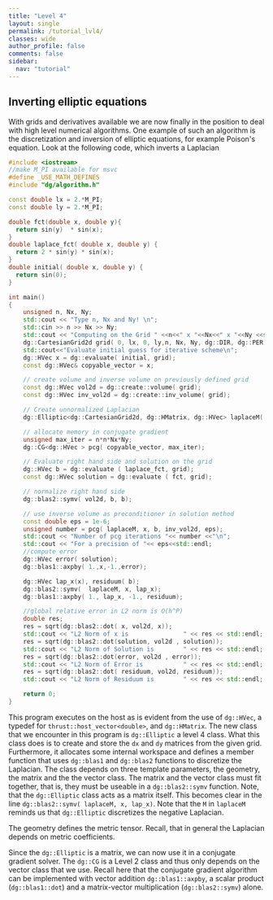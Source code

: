 ```yaml
---
title: "Level 4"
layout: single
permalink: /tutorial_lvl4/
classes: wide
author_profile: false
comments: false
sidebar:
  nav: "tutorial"
---
```

## Inverting elliptic equations

With grids and derivatives available we are now finally in the position
to deal with high level numerical algorithms. One example of such
an algorithm is the discretization and inversion of elliptic equations, for example Poison's equation.
Look at the following code, which inverts a Laplacian
```C++
#include <iostream>
//make M_PI available for msvc
#define _USE_MATH_DEFINES
#include "dg/algorithm.h"

const double lx = 2.*M_PI;
const double ly = 2.*M_PI;

double fct(double x, double y){
  return sin(y)  * sin(x);
}
double laplace_fct( double x, double y) {
  return 2 * sin(y) * sin(x);
}
double initial( double x, double y) {
  return sin(0);
}

int main()
{
    unsigned n, Nx, Ny;
    std::cout << "Type n, Nx and Ny! \n";
    std::cin >> n >> Nx >> Ny;
    std::cout << "Computing on the Grid " <<n<<" x "<<Nx<<" x "<<Ny <<std::endl;
    dg::CartesianGrid2d grid( 0, lx, 0, ly,n, Nx, Ny, dg::DIR, dg::PER);
    std::cout<<"Evaluate initial guess for iterative scheme\n";
    dg::HVec x = dg::evaluate( initial, grid);
    const dg::HVec& copyable_vector = x;

    // create volume and inverse volume on previously defined grid
    const dg::HVec vol2d = dg::create::volume( grid);
    const dg::HVec inv_vol2d = dg::create::inv_volume( grid);

    // Create unnormalized Laplacian
    dg::Elliptic<dg::CartesianGrid2d, dg::HMatrix, dg::HVec> laplaceM( grid);

    // allocate memory in conjugate gradient
    unsigned max_iter = n*n*Nx*Ny;
    dg::CG<dg::HVec > pcg( copyable_vector, max_iter);

    // Evaluate right hand side and solution on the grid
    dg::HVec b = dg::evaluate ( laplace_fct, grid);
    const dg::HVec solution = dg::evaluate ( fct, grid);

    // normalize right hand side
    dg::blas2::symv( vol2d, b, b);

    // use inverse volume as preconditioner in solution method
    const double eps = 1e-6;
    unsigned number = pcg( laplaceM, x, b, inv_vol2d, eps);
    std::cout << "Number of pcg iterations "<< number <<"\n";
    std::cout << "For a precision of "<< eps<<std::endl;
    //compute error
    dg::HVec error( solution);
    dg::blas1::axpby( 1.,x,-1.,error);

    dg::HVec lap_x(x), residuum( b);
    dg::blas2::symv(  laplaceM, x, lap_x);
    dg::blas1::axpby( 1., lap_x, -1., residuum);

    //global relative error in L2 norm is O(h^P)
    double res;
    res = sqrt(dg::blas2::dot( x, vol2d, x));
    std::cout << "L2 Norm of x is               " << res << std::endl;
    res = sqrt(dg::blas2::dot(solution, vol2d , solution));
    std::cout << "L2 Norm of Solution is        " << res << std::endl;
    res = sqrt(dg::blas2::dot(error, vol2d , error));
    std::cout << "L2 Norm of Error is           " << res << std::endl;
    res = sqrt(dg::blas2::dot( residuum, vol2d, residuum));
    std::cout << "L2 Norm of Residuum is        " << res << std::endl;

    return 0;
}
```
This program executes on the host as is evident from the use of
 `dg::HVec`, a typedef for `thrust::host_vector<double>`, and `dg::HMatrix`.
 The new class that we encounter in this program is `dg::Elliptic` a
 level 4 class. What this class does is to create and store the `dx` and `dy` matrices from the given grid. Furthermore, it allocates some
 internal workspace and defines a member function that uses `dg::blas1` and `dg::blas2` functions to discretize the Laplacian.
 The class depends on three template parameters,
 the geometry, the matrix and the the vector class. The matrix and the
 vector class must fit together, that is, they must be useable in
 a `dg::blas2::symv` function.  Note, that the `dg::Elliptic` class
 acts as a matrix itself. This becomes clear in the line `dg::blas2::symv( laplaceM, x, lap_x)`. Note that the `M` in `laplaceM`
 reminds us that `dg::Elliptic` discretizes the negative Laplacian.

 The geometry defines the metric tensor.
 Recall, that in general the Laplacian depends on metric coefficients.

Since the `dg::Elliptic` is a matrix, we can now use it in a
conjugate gradient solver. The `dg::CG` is a Level 2 class and thus
only depends on the vector class that we use. Recall here that the
conjugate gradient algorithm can be implemented with vector addition `dg::blas1::axpby`,
a scalar product (`dg::blas1::dot`) and a matrix-vector multiplication (`dg::blas2::symv`) alone.
